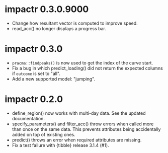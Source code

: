 # impactr 0.3.0.9000
* Change how resultant vector is computed to improve speed.
* read_acc() no longer displays a progress bar.

# impactr 0.3.0
* `pracma::findpeaks()` is now used to get the index of the curve start.
* Fix a bug in which predict_loading() did not return the expected columns if `outcome` is set to "all".
* Add a new supported model: "jumping".

# impactr 0.2.0
* define_region() now works with multi-day data. See the updated documentation.
* specify_parameters() and filter_acc() throw errors when called more than once on the same data. This prevents attributes being accidentally added on top of existing ones.
* predict() throws an error when required attributes are missing.
* Fix a test failure with {tibble} release 3.1.4 (#1).
